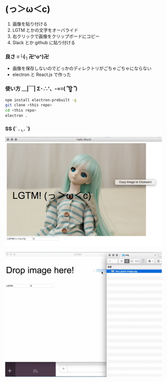# (っ＞ω＜c)

1. 画像を貼り付ける
2. LGTM とかの文字をオーバライド
3. 右クリックで画像をクリップボードにコピー
4. Slack とか github に貼り付ける

### 良さ ≡└(┐卍^o^)卍

- 画像を保存しないのでどっかのディレクトリがごちゃごちゃにならない
- electron と React.js で作った

### 使い方 ＿|￣| Σ･∴’、-=≡( ՞ਊ ՞)

```sh
npm install electron-prebuilt -g
git clone <this repo>
cd <this repo>
electron .
```

### SS (´ . .̫ . `)

![ss](doc/ss.png)

![flow](doc/flow.gif)
